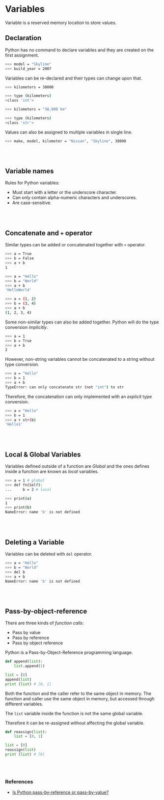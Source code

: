 # Variables

Variable is a reserved memory location to store values.

## Declaration

Python has no command to declare variables and they are created on the first assignment.

```bash
>>> model = "Skyline"
>>> build_year = 2007
```

Variables can be re-declared and their types can change upon that.

```bash
>>> kilometers = 38000

>>> type (kilometers)
<class 'int'>

>>> kilometers = "38,000 km"

>>> type (kilometers)
<class 'str'>
```

Values can also be assigned to multiple variables in single line.

```bash
>>> make, model, kilometer = "Nissan", "Skyline", 38000
```

<br><br>
## Variable names

Rules for Python variables:

* Must start with a letter or the underscore character.
* Can only contain alpha-numeric characters and underscores.
* Are case-sensitive.

<br><br>
## Concatenate and ```+``` operator

Similar types can be added or concatenated together with ```+``` operator.

```bash
>>> a = True
>>> b = False
>>> a + b
1
```
```bash
>>> a = "Hello"
>>> b = "World"
>>> a + b
'HelloWorld'
```
```bash
>>> a = (1, 2)
>>> b = (3, 4)
>>> a + b
(1, 2, 3, 4)
```

Some non-similar types can also be added together. Python will do the type conversion *implicitly*.

```bash
>>> a = 1
>>> b = True
>>> a + b
2
```

However, non-string variables cannot be concatenated to a string without type conversion.

```bash
>>> a = "Hello"
>>> b = 1
>>> a + b
TypeError: can only concatenate str (not "int") to str
````

Therefore, the concatenation can only implemented with an *explicit* type conversion.

```bash
>>> a = "Hello"
>>> b = 1
>>> a + str(b)
'Hello1'
```

<br><br>
## Local & Global Variables

Variables defined outside of a function are *Global* and the ones defines inside a function are known as *local* variables.

```bash
>>> a = 1 # global
>>> def fn(Self):
...     b = 2 # local

>>> print(a)
1
>>> print(b)
NameError: name 'b' is not defined
```

<br><br>
## Deleting a Variable

Variables can be deleted with ```del``` operator.

```bash
>>> a = "Hello"
>>> b = "World"
>>> del b
>>> a + b
NameError: name 'b' is not defined
```

<br><br>
## Pass-by-object-reference

There are three kinds of *function calls*:

- Pass by value
- Pass by reference
- Pass by object reference

Python is a Pass-by-Object-Reference programming language.

```py
def append(list):
    list.append(1)

list = [0]
append(list)
print (list) # [0, 1]
```

Both the function and the caller refer to the same object in memory. The function and caller use the same object in memory, but accessed through different variables. <br>

The ```list``` variable inside the function is not the same global variable.

Therefore it can be re-assigned without affecting the global variable.

```py
def reassign(list):
    list = [0, 1]

list = [0]
reassign(list)
print (list) # [0]
```

<br><br>
### References
* [Is Python pass-by-reference or pass-by-value?](https://robertheaton.com/2014/02/09/pythons-pass-by-object-reference-as-explained-by-philip-k-dick/)